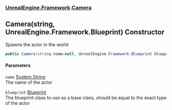 ### [UnrealEngine.Framework](./UnrealEngine-Framework.md 'UnrealEngine.Framework').[Camera](./Camera.md 'UnrealEngine.Framework.Camera')
## Camera(string, UnrealEngine.Framework.Blueprint) Constructor
Spawns the actor in the world  
```csharp
public Camera(string name=null, UnrealEngine.Framework.Blueprint blueprint=null);
```
#### Parameters
<a name='UnrealEngine-Framework-Camera-Camera(string_UnrealEngine-Framework-Blueprint)-name'></a>
`name` [System.String](https://docs.microsoft.com/en-us/dotnet/api/System.String 'System.String')  
The name of the actor  
  
<a name='UnrealEngine-Framework-Camera-Camera(string_UnrealEngine-Framework-Blueprint)-blueprint'></a>
`blueprint` [Blueprint](./Blueprint.md 'UnrealEngine.Framework.Blueprint')  
The blueprint class to use as a base class, should be equal to the exact type of the actor  
  
